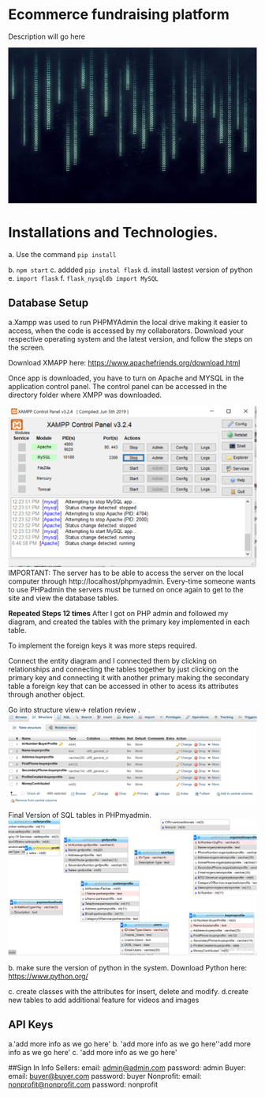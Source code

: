 # Ecommerce fundraising platform
Description will go here 

![Screenshot](capture.jpg)


# Installations and Technologies.
a.  Use the command `pip install`

b. `npm start`
c. addded `pip instal flask`
d. install lastest version of python
e. `import flask`
f. `flask_nysqldb import MySQL`
## Database Setup
a.Xampp was used to run PHPMYAdmin the local drive making it easier to access, when the code is accessed by my collaborators.  Download your respective operating system and the latest version, and follow the steps on the screen.
 
Download XMAPP here: https://www.apachefriends.org/download.html
 
 Once app is downloaded, you have to turn on Apache and MYSQL in the application control panel. The control panel can be accessed in the directory folder where XMPP was downloaded. 

![Screenshot](xmappcontrolpanel.png)
IMPORTANT: The server has to be able to access the server on the local computer through http://localhost/phpmyadmin. Every-time someone wants to use PHPadmin the servers must be turned on once again to get to the site and view the database tables.
 
 **Repeated Steps 12 times**
 After I got on PHP admin and followed my diagram, and created the tables with the primary key implemented in each table. 
 
 To implement the foreign keys it was more steps required.
 
Connect the entity diagram and I connected them by clicking on relationships and connecting the tables together by just clicking on the primary key and connecting it with another primary making the secondary table a foreign key that can be accessed in other to acess its attributes through another object.
 
Go into structure view-> relation review .
  ![Screenshot](creationoftable.png)
 
 Final Version  of SQL tables in PHPmyadmin.
 ![Screenshot](sqltables.png)
 
b.  make sure the version of python in the system.
     Download Python here: https://www.python.org/
  
c. create classes with the attributes for insert, delete and modify.
d.create new tables to add additional feature for videos and images 
## API Keys
a.'add more info as we go here'
b. 'add more info as we go here''add more info as we go here'
c. 'add more info as we go here'

##Sign In Info
Sellers: 
 email: admin@admin.com
 password: admin
Buyer:
 email: buyer@buyer.com
 password: buyer
Nonprofit:
 email: nonprofit@nonprofit.com
 password: nonprofit

